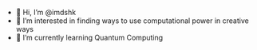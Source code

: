 - 👋 Hi, I’m @imdshk
- 👀 I’m interested in finding ways to use computational power in creative ways
- 🌱 I’m currently learning Quantum Computing


<!---
- 📫 How to reach me ...
imdshk/imdshk is a ✨ special ✨ repository because its `README.md` (this file) appears on your GitHub profile.
You can click the Preview link to take a look at your changes.
--->
